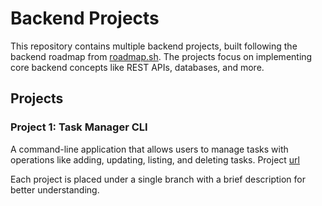 # Backend Projects

This repository contains multiple backend projects, built following the backend roadmap from [roadmap.sh](https://roadmap.sh/backend). The projects focus on implementing core backend concepts like REST APIs, databases, and more.

## Projects

### Project 1: Task Manager CLI
A command-line application that allows users to manage tasks with operations like adding, updating, listing, and deleting tasks. Project [url](https://roadmap.sh/projects/task-tracker)

Each project is placed under a single branch with a brief description for better understanding.
